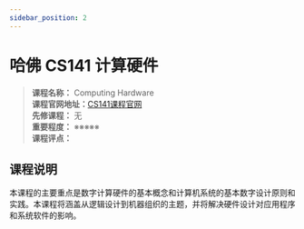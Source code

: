 ```yaml
---
sidebar_position: 2
---
```


# 哈佛 CS141 计算硬件




>**课程名称：**  Computing Hardware   
**课程官网地址：**[CS141课程官网](http://www.eecs.harvard.edu/cs141/Site/Home.html)  
**先修课程：** 无  
**重要程度：** ※※※※※  
**课程评点：** 

## 课程说明
本课程的主要重点是数字计算硬件的基本概念和计算机系统的基本数字设计原则和实践。本课程将涵盖从逻辑设计到机器组织的主题，并将解决硬件设计对应用程序和系统软件的影响。




